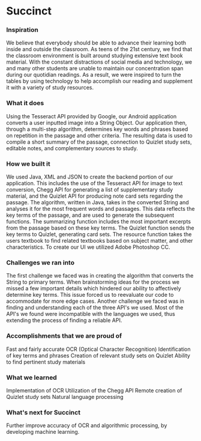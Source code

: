 # Succinct

### Inspiration
We believe that everybody should be able to advance their learning both inside and outside the classroom. As teens of the 21st century, we find that the classroom environment is built around studying extensive text book material. With the constant distractions of social media and technology, we and many other students are unable to maintain our concentration span during our quotidian readings. As a result, we were inspired to turn the tables by using technology to help accomplish our reading and supplement it with a variety of study resources.

### What it does
Using the Tesseract API provided by Google, our Android application converts a user inputted image into a String Object. Our application then, through a multi-step algorithm, determines key words and phrases based on repetition in the passage and other criteria. The resulting data is used to compile a short summary of the passage, connection to Quizlet study sets, editable notes, and complementary sources to study.

### How we built it
We used Java, XML and JSON to create the backend portion of our application. This includes the use of the Tesseract API for image to text conversion, Chegg API for generating a list of supplementary study material, and the Quizlet API for producing note card sets regarding the passage. The algorithm, written in Java, takes in the converted String and analyses it for the most frequent words and passages. This data reflects the key terms of the passage, and are used to generate the subsequent functions. The summarizing function includes the most important excerpts from the passage based on these key terms. The Quizlet function sends the key terms to Quizlet, generating card sets. The resource function takes the users textbook to find related textbooks based on subject matter, and other characteristics. To create our UI we utilized Adobe Photoshop CC.

### Challenges we ran into
The first challenge we faced was in creating the algorithm that converts the String to primary terms. When brainstorming ideas for the process we missed a few important details which hindered our ability to affectively determine key terms. This issue forced us to reevaluate our code to accommodate for more edge cases. Another challenge we faced was in finding and understanding each of the three API's we used. Most of the API's we found were incompatible with the languages we used, thus extending the process of finding a reliable API.

### Accomplishments that we are proud of
Fast and fairly accurate OCR (Optical Character Recognition)
Identification of key terms and phrases
Creation of relevant study sets on Quizlet
Ability to find pertinent study materials
### What we learned
Implementation of OCR
Utilization of the Chegg API
Remote creation of Quizlet study sets
Natural language processing
### What's next for Succinct
Further improve accuracy of OCR and algorithmic processing, by developing machine learning.
